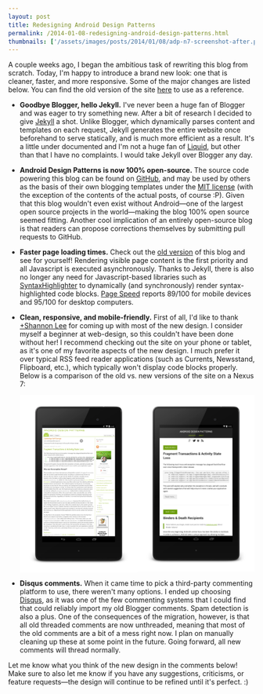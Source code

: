 ```yaml
---
layout: post
title: Redesigning Android Design Patterns
permalink: /2014-01-08-redesigning-android-design-patterns.html
thumbnails: ['/assets/images/posts/2014/01/08/adp-n7-screenshot-after.png']
---
```

A couple weeks ago, I began the ambitious task of rewriting this blog from scratch.
Today, I'm happy to introduce a brand new look: one that is cleaner, faster, and more
responsive. Some of the major changes are listed below. You can find the old
version of the site [here](http://androiddesignpatterns.blogspot.com) to use as a reference.

<!--more-->

  + <b>Goodbye Blogger, hello Jekyll.</b> I've never been a huge fan of Blogger and was eager to
    try something new. After a bit of research I decided to give [Jekyll](http://jekyllrb.com/)
    a shot. Unlike Blogger,
    which dynamically parses content and templates on each request, Jekyll generates the entire
    website once beforehand to serve statically, and is much more efficient as a result. It's a little
    under documented and I'm not a huge fan of [Liquid](https://github.com/Shopify/liquid),
    but other than that I have no complaints. I would take Jekyll over Blogger any day.
    
  + <b>Android Design Patterns is now 100% open-source.</b> The source code powering this blog can
    be found on [GitHub](https://github.com/alexjlockwood/alexjlockwood.github.io), and may be used
    by others as the basis of their own blogging templates under the
    [MIT license](https://github.com/alexjlockwood/alexjlockwood.github.io/blob/master/README.md#license-and-copyright)
    (with the exception of the contents of the actual posts, of course :P).
    Given that this blog wouldn't even exist without Android&mdash;one of the largest open source
    projects in the world&mdash;making the blog 100% open source seemed fitting. Another cool implication of an entirely
    open-source blog is that readers can propose corrections themselves by submitting pull requests
    to GitHub.

  + <b>Faster page loading times.</b> Check out the [old version](http://androiddesignpatterns.blogspot.com) of this blog
    and see for yourself! Rendering
    visible page content is the first priority and all Javascript is executed asynchronously.
    Thanks to Jekyll, there is also no longer any need for Javascript-based libraries such as
    [SyntaxHighlighter](http://alexgorbatchev.com/SyntaxHighlighter/) to dynamically (and synchronously)
    render syntax-highlighted code blocks.
    [Page Speed](https://developers.google.com/speed/pagespeed/) reports 89/100 for mobile devices and 95/100 for desktop computers.

  + <b>Clean, responsive, and mobile-friendly.</b> First of all, I'd like to thank [+Shannon Lee](https://plus.google.com/116871425473751000037)
    for coming up with most of the new design. I consider myself a beginner at web-design, so this couldn't have been done without her!
    I recommend checking out the site on your phone or tablet, as it's one of my favorite
    aspects of the new design. I much prefer it over typical RSS feed reader applications (such as Currents, Newsstand, Flipboard, etc.),
    which typically won't display code blocks properly. Below is a comparison of the old vs. new versions of the site on a Nexus 7:

    <div style="overflow:hidden;width:100%;display:block;">
    <a href="/assets/images/posts/2014/01/08/adp-n7-screenshot-before.png">
    <img style="display:block;float:left;max-width:300px;width:50%;position:relative;" src="/assets/images/posts/2014/01/08/adp-n7-screenshot-before.png"/>
    <a href="/assets/images/posts/2014/01/08/adp-n7-screenshot-after.png">
    <img style="display:block;float:left;max-width:300px;width:50%;position:relative;" src="/assets/images/posts/2014/01/08/adp-n7-screenshot-after.png"/></a>
    </div>

  + <b>Disqus comments.</b> When it came time to pick a third-party commenting platform to use, there weren't
    many options. I ended up choosing [Disqus](http://disqus.com/), as it was one of the few commenting systems that I could find
    that could reliably import my old Blogger comments. Spam detection is also a plus. One of the consequences of
    the migration, however, is that all old threaded comments are now unthreaded, meaning that most of the old 
    comments are a bit of a mess right now. I plan on manually cleaning up these at some point in
    the future. Going forward, all new comments will thread normally.

Let me know what you think of the new design in the comments below! Make sure to also let me know if you have any
suggestions, criticisms, or feature requests&mdash;the design will continue to be refined until it's perfect. :)

